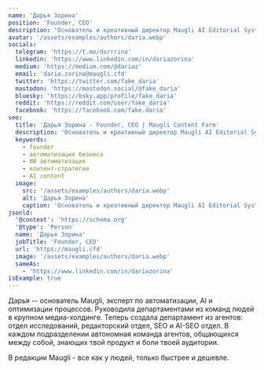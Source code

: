 ```yaml
---
name: 'Дарья Зорина'
position: 'Founder, CEO'
description: 'Основатель и креативный директор Maugli AI Editorial System. Эксперт в AI-контенте, GPT-SEO и многоканальных стратегиях'
avatar: '/assets/examples/authors/daria.webp'
socials:
  telegram: 'https://t.me/darrrina'
  linkedin: 'https://www.linkedin.com/in/dariazorina'
  medium: 'https://medium.com/@dariaz'
  email: 'daria.zorina@maugli.cfd'
  twitter: 'https://twitter.com/fake_daria'
  mastodon: 'https://mastodon.social/@fake_daria'
  bluesky: 'https://bsky.app/profile/fake_daria'
  reddit: 'https://reddit.com/user/fake_daria'
  facebook: 'https://facebook.com/fake.daria'
seo:
  title: 'Дарья Зорина - Founder, CEO | Maugli Content Farm'
  description: 'Основатель и креативный директор Maugli AI Editorial System. Эксперт в AI-контенте, GPT-SEO и многоканальных стратегиях'
  keywords:
    - founder
    - автоматизация бизнеса
    - ИИ автоматизация
    - контент-стратегии
    - AI content
  image:
    src: '/assets/examples/authors/daria.webp'
    alt: 'Дарья Зорина'
    caption: 'Основатель и креативный директор Maugli AI Editorial System'
jsonld:
  '@context': 'https://schema.org'
  '@type': 'Person'
  name: 'Дарья Зорина'
  jobTitle: 'Founder, CEO'
  url: 'https://maugli.cfd'
  image: '/assets/examples/authors/daria.webp'
  sameAs:
    - 'https://www.linkedin.com/in/dariazorina'
isExample: true
---
```


Дарья -- основатель Maugli, эксперт по автоматизации, AI  и оптимизации процессов. Руководила департаментами из команд людей в крупном медиа-холдинге. Теперь создала департамент из агентов: отдел исследований, редакторский отдел, SEO и AI-SEO отдел. В каждом подразделении автономная команда агентов, общающихся между собой, знающих твой продукт и боли твоей аудитории. 

В редакции Maugli - все как у людей, только быстрее и дешевле.